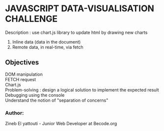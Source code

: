 # JAVASCRIPT DATA-VISUALISATION CHALLENGE  
Description : use chart.js library to update html by drawing new charts  
1. Inline data (data in the document)  
2. Remote data, in real-time, via fetch 

## Objectives  

DOM manipulation  
FETCH request  
Chart.js  
Problem-solving : design a logical solution to implement the expected result  
Debugging using the console  
Understand the notion of "separation of concerns"

### Author:  
Zineb El yattouti - Junior Web Developer at Becode.org

 

